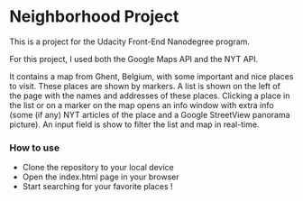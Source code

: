 # Neighborhood Project
This is a project for the Udacity Front-End Nanodegree program.

For this project, I used both the Google Maps API and the NYT API.

It contains a map from Ghent, Belgium, with some important and nice places to visit. These places are shown by markers. A list is shown on the left of the page with the names and addresses of these places. Clicking a place in the list or on a marker on the map opens an info window with extra info (some (if any) NYT articles of the place and a Google StreetView panorama picture). An input field is show to filter the list and map in real-time.

### How to use
- Clone the repository to your local device
- Open the index.html page in your browser
- Start searching for your favorite places !